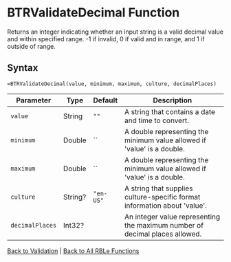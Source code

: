 # BTRValidateDecimal Function

Returns an integer indicating whether an input string is a valid decimal value and within specified range. -1 if invalid, 0 if valid and in range, and 1 if outside of range.

## Syntax

```excel
=BTRValidateDecimal(value, minimum, maximum, culture, decimalPlaces)
```

Parameter | Type | Default | Description
---|---|---|---
`value` | String | `""` | A string that contains a date and time to convert.
`minimum` | Double | `` | A double representing the minimum value allowed if 'value' is a double.
`maximum` | Double | `` | A double representing the minimum value allowed if 'value' is a double.
`culture` | String? | `"en-US"` | A string that supplies culture-specific format information about 'value'.
`decimalPlaces` | Int32? |  | An integer value representing the maximum number of decimal places allowed.

[Back to Validation](RBLeValidation.md) | [Back to All RBLe Functions](RBLe.md#function-documentation)